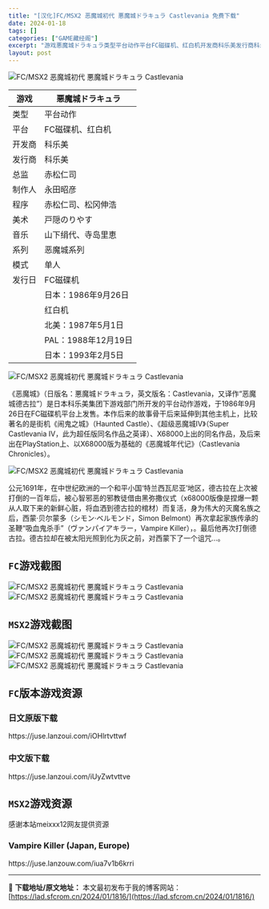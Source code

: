 ```yaml
---
title: "[汉化]FC/MSX2 恶魔城初代 悪魔城ドラキュラ Castlevania 免费下载"
date: 2024-01-18
tags: []
categories: ["GAME藏经阁"]
excerpt: "游戏悪魔城ドラキュラ类型平台动作平台FC磁碟机、红白机开发商科乐美发行商科乐美总监赤松仁司制作人永田昭彦程序赤松仁司、松冈伸浩美术戸隠のりやす音乐山下绢代、寺岛里恵系列恶魔城系列模式单人发行日FC磁碟机 日本：1986年9月26日 红白机 北美：1987年5月1日 PAL：1988年12月19日 日&hellip;"
layout: post
---
```


 <div><ul>    <ul>   </ul>  <ul>  </ul> </ul> </div><p><img src="https://lad.sfcrom.cn/wp-content/uploads/2024/01/20240117_65a7db9d26a7a.jpg" title="FC 恶魔城初代" alt="FC/MSX2 恶魔城初代 悪魔城ドラキュラ Castlevania"></p><table><thead><tr><th>游戏</th><th>悪魔城ドラキュラ</th></tr></thead><tbody><tr><td>类型</td><td>平台动作</td></tr><tr><td>平台</td><td>FC磁碟机、红白机</td></tr><tr><td>开发商</td><td>科乐美</td></tr><tr><td>发行商</td><td>科乐美</td></tr><tr><td>总监</td><td>赤松仁司</td></tr><tr><td>制作人</td><td>永田昭彦</td></tr><tr><td>程序</td><td>赤松仁司、松冈伸浩</td></tr><tr><td>美术</td><td>戸隠のりやす</td></tr><tr><td>音乐</td><td>山下绢代、寺岛里恵</td></tr><tr><td>系列</td><td>恶魔城系列</td></tr><tr><td>模式</td><td>单人</td></tr><tr><td>发行日</td><td>FC磁碟机</td></tr><tr><td> </td><td>日本：1986年9月26日</td></tr><tr><td> </td><td>红白机</td></tr><tr><td> </td><td>北美：1987年5月1日</td></tr><tr><td> </td><td>PAL：1988年12月19日</td></tr><tr><td> </td><td>日本：1993年2月5日</td></tr></tbody></table><p><img src="https://lad.sfcrom.cn/wp-content/uploads/2024/01/20240117_65a7dba05e65f.jpg" title="FC 恶魔城初代" alt="FC/MSX2 恶魔城初代 悪魔城ドラキュラ Castlevania"></p><p>《恶魔城》（日版名：悪魔城ドラキュラ，英文版名：Castlevania，又译作“恶魔城德古拉”）是日本科乐美集团下游戏部门所开发的平台动作游戏，于1986年9月26日在FC磁碟机平台上发售。本作后来的故事骨干后来延伸到其他主机上，比较著名的是街机《闹鬼之城》（Haunted Castle）、《超级恶魔城IV》（Super Castlevania IV，此为超任版同名作品之英译）、X68000上出的同名作品，及后来出在PlayStation上、以X68000版为基础的《恶魔城年代记》（Castlevania Chronicles）。</p><p><img src="https://lad.sfcrom.cn/wp-content/uploads/2024/01/20240117_65a7dba187d9f.png" title="FC 恶魔城初代" alt="FC/MSX2 恶魔城初代 悪魔城ドラキュラ Castlevania"></p><p>公元1691年，在中世纪欧洲的一个和平小国‘特兰西瓦尼亚’地区，德古拉在上次被打倒的一百年后，被心智邪恶的邪教徒借由黑弥撒仪式（x68000版像是捏爆一颗从人取下来的新鲜心脏，将血洒到德古拉的棺材）而复活，身为伟大的灭魔名族之后，西蒙·贝尔蒙多（シモン‧ベルモンド，Simon Belmont）再次拿起家族传承的圣鞭“吸血鬼杀手”（ヴァンパイアキラー，Vampire Killer），。最后他再次打倒德古拉。德古拉却在被太阳光照到化为灰之前，对西蒙下了一个诅咒…。</p><a name="ci_title0" ></a><h2><code>FC</code>游戏截图</h2><p><img src="https://lad.sfcrom.cn/wp-content/uploads/2024/01/20240117_65a7dba2621d2.png" title="FC恶魔城中文版" alt="FC/MSX2 恶魔城初代 悪魔城ドラキュラ Castlevania"><br><img src="https://lad.sfcrom.cn/wp-content/uploads/2024/01/20240117_65a7dba37a800.png" title="FC恶魔城中文版" alt="FC/MSX2 恶魔城初代 悪魔城ドラキュラ Castlevania"></p><a name="ci_title1" ></a><h2><code>MSX2</code>游戏截图</h2><p><img src="https://lad.sfcrom.cn/wp-content/uploads/2024/01/20240117_65a7dba38ed87.jpg" title="MSX2 Vampire Killer 游戏截图" alt="FC/MSX2 恶魔城初代 悪魔城ドラキュラ Castlevania"><br><img src="https://lad.sfcrom.cn/wp-content/uploads/2024/01/20240117_65a7dba3ad1ec.jpg" title="MSX2 Vampire Killer 游戏截图" alt="FC/MSX2 恶魔城初代 悪魔城ドラキュラ Castlevania"><br><img src="https://lad.sfcrom.cn/wp-content/uploads/2024/01/20240117_65a7dba3c7516.jpg" title="MSX2 Vampire Killer 游戏截图" alt="FC/MSX2 恶魔城初代 悪魔城ドラキュラ Castlevania"></p><a name="ci_title2" ></a><h2><code>FC</code>版本游戏资源</h2><a name="ci_title3" ></a><h3>日文原版下载</h3><p>https://juse.lanzoui.com/iOHlrtvttwf</p><a name="ci_title4" ></a><h3>中文版下载</h3><p>https://juse.lanzoui.com/iUyZwtvttve</p><a name="ci_title5" ></a><h2><code>MSX2</code>游戏资源</h2><p><div><span aria-hidden="true"></span>感谢本站meixxx12网友提供资源</div></p><a name="ci_title6" ></a><h3>Vampire Killer (Japan, Europe)</h3><p>https://juse.lanzouw.com/iua7v1b6krri</p> </div> 

---
📖 **下载地址/原文地址：** 本文最初发布于我的博客网站：[https://lad.sfcrom.cn/2024/01/1816/](https://lad.sfcrom.cn/2024/01/1816/)
